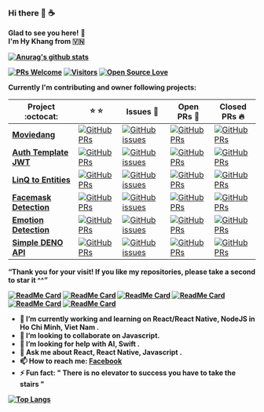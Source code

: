 ### Hi there 👋 ☕
**Glad to see you here!** :star_struck: <br> <b> I'm Hy Khang from 🇻🇳 

[![Anurag's github stats](https://github-readme-stats.vercel.app/api?username=TranHyKhang&show_icons=true&theme=nightowl)](https://github.com/anuraghazra/github-readme-stats)

[![PRs Welcome](https://img.shields.io/badge/PRs-welcome-brightgreen.svg?style=flat&logo=github)](https://github.com/TranHyKhang) [![Visitors](https://visitor-badge.glitch.me/badge?page_id=giavudangle.visitor-badge)](https://github.com/TranHyKhang) [![Open Source Love](https://badges.frapsoft.com/os/v2/open-source.svg?v=103)](https://github.com/TranHyKhang)

Currently I'm **contributing and owner** following projects:

|      Project :octocat:   |    :star: :star:   |     Issues :bug:   | Open PRs :bell:  | Closed PRs :fire:  |
|-------------|----------|---------|---|---|
| [**Moviedang**](https://github.com/giavudangle/moviedang) | [![GitHub PRs](https://img.shields.io/github/stars/giavudangle/moviedang?style=flat&logo=github)](https://github.com/giavudangle/moviedang) | [![GitHub issues](https://img.shields.io/github/issues/giavudangle/moviedang?color=green&logo=github&style=flat)](https://github.com/giavudangle/moviedang/issues) | [![GitHub PRs](https://img.shields.io/github/issues-pr/giavudangle/moviedang?style=flat&logo=github)](https://github.com/giavudangle/moviedang/pulls)  | [![GitHub PRs](https://img.shields.io/github/issues-pr-closed/giavudangle/moviedang?style=flat&color=critical&logo=github)](https://github.com/giavudangle/moviedang/pulls?q=is%3Apr+is%3Aclosed)  |
| [**Auth Template JWT**](https://github.com/giavudangle/backend-trackapp) | [![GitHub PRs](https://img.shields.io/github/stars/giavudangle/backend-trackapp?style=flat&logo=github)](https://github.com/giavudangle/backend-trackapp) | [![GitHub issues](https://img.shields.io/github/issues/giavudangle/backend-trackapp?color=green&logo=github&style=flat)](https://github.com/giavudangle/backend-trackapp/issues) | [![GitHub PRs](https://img.shields.io/github/issues-pr/giavudangle/backend-trackapp?style=flat&logo=github)](https://github.com/giavudangle/backend-trackapp/pulls)  | [![GitHub PRs](https://img.shields.io/github/issues-pr-closed/giavudangle/backend-trackapp?style=flat&color=critical&logo=github)](https://github.com/giavudangle/backend-trackapp/pulls?q=is%3Apr+is%3Aclosed)   |
| [**LinQ to Entities**](https://github.com/giavudangle/LinqToEntities) | [![GitHub PRs](https://img.shields.io/github/stars/giavudangle/LinqToEntities?style=flat&logo=github)](https://github.com/giavudangle/LinqToEntities) | [![GitHub issues](https://img.shields.io/github/issues/giavudangle/LinqToEntities?color=green&logo=github&style=flat)](https://github.com/giavudangle/LinqToEntities/issues) | [![GitHub PRs](https://img.shields.io/github/issues-pr/giavudangle/LinqToEntities?style=flat&logo=github)](https://github.com/giavudangle/LinqToEntities/pulls)  | [![GitHub PRs](https://img.shields.io/github/issues-pr-closed/giavudangle/LinqToEntities?style=flat&color=critical&logo=github)](https://github.com/giavudangle/LinqToEntities/pulls?q=is%3Apr+is%3Aclosed)   |
| [**Facemask Detection**](https://github.com/giavudangle/face_mask_detection_OpenCV) | [![GitHub PRs](https://img.shields.io/github/stars/giavudangle/face_mask_detection_OpenCV?style=flat&logo=github)](https://github.com/giavudangle/face_mask_detection_OpenCV) | [![GitHub issues](https://img.shields.io/github/issues/giavudangle/face_mask_detection_OpenCV?color=green&logo=github&style=flat)](https://github.com/giavudangle/face_mask_detection_OpenCV/issues) | [![GitHub PRs](https://img.shields.io/github/issues-pr/giavudangle/face_mask_detection_OpenCV?style=flat&logo=github)](https://github.com/giavudangle/face_mask_detection_OpenCVp/pulls)  | [![GitHub PRs](https://img.shields.io/github/issues-pr-closed/giavudangle/face_mask_detection_OpenCV?style=flat&color=critical&logo=github)](https://github.com/giavudangle/face_mask_detection_OpenCV/pulls?q=is%3Apr+is%3Aclosed)|
| [**Emotion Detection**](https://github.com/giavudangle/deepLearning_EmotionDetection) | [![GitHub PRs](https://img.shields.io/github/stars/giavudangle/deepLearning_EmotionDetection?style=flat&logo=github)](https://github.com/giavudangle/deepLearning_EmotionDetection) | [![GitHub issues](https://img.shields.io/github/issues/giavudangle/deepLearning_EmotionDetection?color=green&logo=github&style=flat)](https://github.com/giavudangle/deepLearning_EmotionDetection/issues) | [![GitHub PRs](https://img.shields.io/github/issues-pr/giavudangle/deepLearning_EmotionDetection?style=flat&logo=github)](https://github.com/giavudangle/deepLearning_EmotionDetection/pulls)  | [![GitHub PRs](https://img.shields.io/github/issues-pr-closed/giavudangle/deepLearning_EmotionDetection?style=flat&color=critical&logo=github)](https://github.com/giavudangle/deepLearning_EmotionDetection/pulls?q=is%3Apr+is%3Aclosed)|
| [**Simple DENO API**](https://github.com/giavudangle/simplProductAPI) | [![GitHub PRs](https://img.shields.io/github/stars/giavudangle/simplProductAPI?style=flat&logo=github)](https://github.com/giavudangle/simplProductAPI) | [![GitHub issues](https://img.shields.io/github/issues/giavudangle/simplProductAPI?color=green&logo=github&style=flat)](https://github.com/giavudangle/simplProductAPI/issues) | [![GitHub PRs](https://img.shields.io/github/issues-pr/giavudangle/simplProductAPI?style=flat&logo=github)](https://github.com/giavudangle/simplProductAPI/pulls)  | [![GitHub PRs](https://img.shields.io/github/issues-pr-closed/giavudangle/simplProductAPI?style=flat&color=critical&logo=github)](https://github.com/giavudangle/simplProductAPI/pulls?q=is%3Apr+is%3Aclosed)|

**“Thank you for your visit! If you like my repositories, please take a second to star it ^^”**

<!-- <sup>**[Click here](https://github.com/giavudangle/jobtweets/blob/master/PROJECTS.md)** *to view my other projects.</sup>* -->
[![ReadMe Card](https://github-readme-stats.vercel.app/api/pin/?username=giavudangle&repo=moviedang&theme=material-palenight)](https://github.com/giavudangle/moviedang)
[![ReadMe Card](https://github-readme-stats.vercel.app/api/pin/?username=giavudangle&repo=backend-trackapp&theme=material-palenight)](https://github.com/giavudangle/backend-trackapp)
[![ReadMe Card](https://github-readme-stats.vercel.app/api/pin/?username=giavudangle&repo=LinqToEntities&theme=material-palenight)](https://github.com/giavudangle/LinqToEntities)
[![ReadMe Card](https://github-readme-stats.vercel.app/api/pin/?username=giavudangle&repo=face_mask_detection_OpenCV&theme=material-palenight)](https://github.com/giavudangle/face_mask_detection_OpenCV)
[![ReadMe Card](https://github-readme-stats.vercel.app/api/pin/?username=giavudangle&repo=deepLearning_EmotionDetection&theme=material-palenight)](https://github.com/giavudangle/deepLearning_EmotionDetection)
[![ReadMe Card](https://github-readme-stats.vercel.app/api/pin/?username=giavudangle&repo=simplProductAPI&theme=material-palenight)](https://github.com/giavudangle/simplProductAPI)




- 🔭 I’m currently working and learning on React/React Native, NodeJS in Ho Chi Minh, Viet Nam .
- 👯 I’m looking to collaborate on Javascript.
- 🤔 I’m looking for help with AI, Swift .
- 💬 Ask me about React, React Native, Javascript .
- 📫 How to reach me: [**Facebook**](https://www.facebook.com/profile.php?id=100006506807275)
- ⚡ Fun fact: " There is no elevator to success you have to take the stairs "

[![Top Langs](https://github-readme-stats.vercel.app/api/top-langs/?username=giavudangle&langs_count=10&hide=html,css&layout=compact)](https://github.com/anuraghazra/github-readme-stats)

<!-- - 😄 Pronouns: ... -->
<!--
**giavudangle/giavudangle** is a ✨ _special_ ✨ repository because its `README.md` (this file) appears on your GitHub profile.
